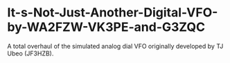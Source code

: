# It-s-Not-Just-Another-Digital-VFO-by-WA2FZW-VK3PE-and-G3ZQC
A total overhaul of the simulated analog dial VFO originally developed by TJ Ubeo (JF3HZB).
